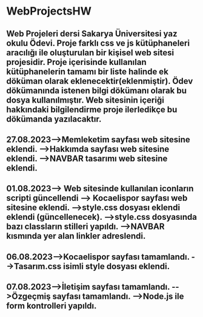 # WebProjectsHW
Web Projeleri dersi Sakarya Üniversitesi yaz okulu Ödevi.
Proje farklı css ve js kütüphaneleri aracılığı ile oluşturulan bir kişisel web sitesi projesidir.
Proje içerisinde kullanılan kütüphanelerin tamamı bir liste halinde ek döküman olarak eklenecektir(eklenmiştir).
Ödev dökümanında istenen bilgi dökümanı olarak bu dosya kullanılmıştır.
Web sitesinin içeriği hakkındaki bilgilendirme proje ilerledikçe bu dökümanda yazılacaktır.
---------------------------------------------------------------------------------------------------------------------
27.08.2023-->Memleketim sayfası web sitesine eklendi.
          -->Hakkımda sayfası web sitesine eklendi.
          -->NAVBAR tasarımı web sitesine eklendi.
---------------------------------------------------------------------------------------------------------------------
01.08.2023--> Web sitesinde kullanılan iconların scripti güncellendi
          --> Kocaelispor sayfası web sitesine eklendi.
          -->style.css dosyası eklendi eklendi (güncellenecek).
          -->style.css dosyasında bazı classların stilleri yapıldı.
          -->NAVBAR kısmında yer alan linkler adreslendi.
---------------------------------------------------------------------------------------------------------------------
06.08.2023-->Kocaelispor sayfası tamamlandı.
          -->Tasarım.css isimli style dosyası eklendi.
---------------------------------------------------------------------------------------------------------------------
07.08.2023-->İletişim sayfası tamamlandı.
          -->Özgeçmiş sayfası tamamlandı.
          -->Node.js ile form kontrolleri yapıldı.
---------------------------------------------------------------------------------------------------------------------
